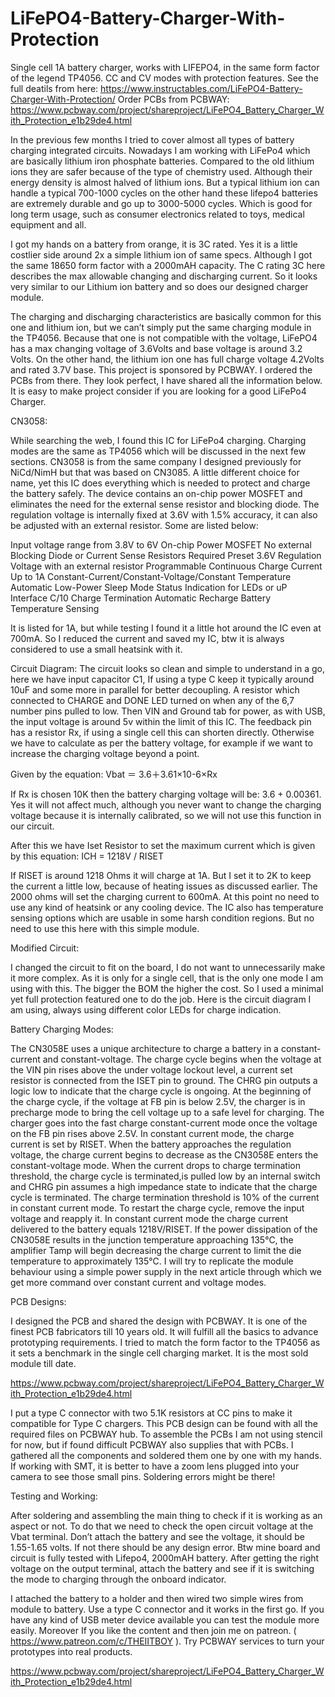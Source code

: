 # LiFePO4-Battery-Charger-With-Protection
Single cell 1A battery charger, works with LIFEPO4, in the same form factor of the legend TP4056. CC and CV modes with protection features.
See the full deatils from here: https://www.instructables.com/LiFePO4-Battery-Charger-With-Protection/
Order PCBs from PCBWAY: https://www.pcbway.com/project/shareproject/LiFePO4_Battery_Charger_With_Protection_e1b29de4.html


In the previous few months I tried to cover almost all types of battery charging integrated circuits. Nowadays I am working with LiFePo4 which are basically lithium iron phosphate batteries. Compared to the old lithium ions they are safer because of the type of chemistry used. Although their energy density is almost halved of lithium ions. But a typical lithium ion can handle a typical 700-1000 cycles on the other hand these lifepo4 batteries are extremely durable and go up to 3000-5000 cycles. Which is good for long term usage, such as consumer electronics related to toys, medical equipment and all.

I got my hands on a battery from orange, it is 3C rated. Yes it is a little costlier side around 2x a simple lithium ion of same specs. Although I got the same 18650 form factor with a 2000mAH capacity. The C rating 3C here describes the max allowable changing and discharging current. So it looks very similar to our Lithium ion battery and so does our designed charger module.

The charging and discharging characteristics are basically common for this one and lithium ion, but we can’t simply put the same charging module in the TP4056. Because that one is not compatible with the voltage, LiFePO4 has a max changing voltage of 3.6Volts and base voltage is around 3.2 Volts. On the other hand, the lithium ion one has full charge voltage 4.2Volts and rated 3.7V base. This project is sponsored by PCBWAY. I ordered the PCBs from there. They look perfect, I have shared all the information below. It is easy to make project consider if you are looking for a good LiFePo4 Charger.

CN3058:

While searching the web, I found this IC for LiFePo4 charging. Charging modes are the same as TP4056 which will be discussed in the next few sections. CN3058 is from the same company I designed previously for NiCd/NimH but that was based on CN3085. A little different choice for name, yet this IC does everything which is needed to protect and charge the battery safely.  The device contains an on-chip power MOSFET and eliminates the need for the external sense resistor and blocking diode. The regulation voltage is internally fixed at 3.6V with 1.5% accuracy, it can also be adjusted with an external resistor. Some are listed below:

Input voltage range from 3.8V to 6V
On-chip Power MOSFET
No external Blocking Diode or Current Sense Resistors Required
Preset 3.6V Regulation Voltage with an external resistor
Programmable Continuous Charge Current Up to 1A
Constant-Current/Constant-Voltage/Constant Temperature
Automatic Low-Power Sleep Mode
Status Indication for LEDs or uP Interface
C/10 Charge Termination
Automatic Recharge  Battery Temperature Sensing

It is listed for 1A, but while testing I found it a little hot around the IC even at 700mA. So I reduced the current and saved my IC, btw it is always considered to use a small heatsink with it.

Circuit Diagram:
The circuit looks so clean and simple to understand in a go, here we have input capacitor C1, If using a type C keep it typically around 10uF and some more in parallel for better decoupling. A resistor which connected to CHARGE and DONE LED turned on when any of the 6,7 number pins pulled to low. Then VIN and Ground tab for power, as with USB, the input voltage is around 5v within the limit of this IC. The feedback pin has a resistor Rx, if using a single cell this can shorten directly. Otherwise we have to calculate as per the battery voltage, for example if we want to increase the charging voltage beyond a point.

Given by the equation: Vbat ＝ 3.6＋3.61×10-6×Rx

If Rx is chosen 10K then the battery charging voltage will be: 3.6 + 0.00361. Yes it will not affect much, although you never want to change the charging voltage because it is internally calibrated, so we will not use this function in our circuit.

After this we have Iset Resistor to set the maximum current which is given by this equation:
ICH = 1218V / RISET

If RISET is around 1218 Ohms it will charge at 1A. But I set it to 2K to keep the current a little low, because of heating issues as discussed earlier. The 2000 ohms will set the charging current to 600mA. At this point no need to use any kind of heatsink or any cooling device. The IC also has temperature sensing options which are usable in some harsh condition regions. But no need to use this here with this simple module.

Modified Circuit:

I changed the circuit to fit on the board, I do not want to unnecessarily make it more complex. As it is only for a single cell, that is the only one mode I am using with this. The bigger the BOM the higher the cost. So I used a minimal yet full protection featured one to do the job. Here is the circuit diagram I am using, always using different color LEDs for charge indication.

Battery Charging Modes:

The CN3058E uses a unique architecture to charge a battery in a constant-current and constant-voltage.  The charge cycle begins when the voltage at the VIN pin rises above the under voltage lockout level, a current set resistor is connected from the ISET pin to ground. The CHRG pin outputs a logic low to indicate that the charge cycle is ongoing. At the beginning of the charge cycle, if the voltage at FB pin is below 2.5V, the charger is in precharge mode to bring the cell voltage up to a safe level for charging. The charger goes into the fast charge constant-current mode once the voltage on the FB pin rises above 2.5V.
In constant current mode, the charge current is set by RISET. When the battery approaches the regulation voltage, the charge current begins to decrease as the CN3058E enters the constant-voltage mode. When the current drops to charge termination threshold, the charge cycle is terminated,is pulled low by an internal switch and CHRG pin assumes a high impedance state to indicate that the charge cycle is terminated. The charge termination threshold is 10% of the current in constant current mode. To restart the charge cycle, remove the input voltage and reapply it. In constant current mode the charge current delivered to the battery equals 1218V/RISET. If the power dissipation of the CN3058E results in the junction temperature approaching 135℃, the amplifier Tamp will begin decreasing the charge current to limit the die temperature to approximately 135℃. I will try to replicate the module behaviour using a simple power supply in the next article through which we get more command over constant current and voltage modes.

PCB Designs:

I designed the PCB and shared the design with PCBWAY. It is one of the finest PCB fabricators till 10 years old. It will fulfill all the basics to advance prototyping requirements. I tried to match the form factor to the TP4056 as it sets a benchmark in the single cell charging market. It is the most sold module till date.

https://www.pcbway.com/project/shareproject/LiFePO4_Battery_Charger_With_Protection_e1b29de4.html

I put a type C connector with two 5.1K resistors at CC pins to make it compatible for Type C chargers. This PCB design can be found with all the required files on PCBWAY hub. To assemble the PCBs I am not using stencil for now, but if found difficult PCBWAY also supplies that with PCBs. I gathered all the components and soldered them one by one with my hands. If working with SMT, it is better to have a zoom lens plugged into your camera to see those small pins. Soldering errors might be there!

Testing and Working:

After soldering and assembling the main thing to check if it is working as an aspect or not. To do that we need to check the open circuit voltage at the Vbat terminal. Don’t attach the battery and see the voltage, it should be 1.55-1.65 volts. If not there should be any design error. Btw mine board and circuit is fully tested with Lifepo4, 2000mAH battery. After getting the right voltage on the output terminal, attach the battery and see if it is switching the mode to charging through the onboard indicator.

I attached the battery to a holder and then wired two simple wires from module to battery. Use a type C connector and it works in the first go. If you have any kind of USB meter device available you can test the module more easily. Moreover If you like the content and then join me on patreon. ( https://www.patreon.com/c/THEIITBOY ).  Try PCBWAY services to turn your prototypes into real products.

https://www.pcbway.com/project/shareproject/LiFePO4_Battery_Charger_With_Protection_e1b29de4.html
